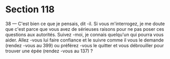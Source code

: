 # Section 118

38
— C'est bien ce que je pensais, dit -il. Si vous m'interrogez, je me
doute que c'est parce que vous avez de sérieuses raisons pour ne
pas poser ces questions aux autorités. Suivez -moi, je connais
quelqu'un qui  pourra vous aider.
Allez -vous lui faire confiance et le suivre comme il vous le
demande (rendez -vous au 399) ou préférez -vous le quitter et
vous débrouiller pour trouver une épée (rendez -vous au 137) ?